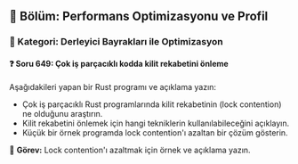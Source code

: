 ## 📘 Bölüm: Performans Optimizasyonu ve Profil
### 🔹 Kategori: Derleyici Bayrakları ile Optimizasyon
#### ❓ Soru 649: Çok iş parçacıklı kodda kilit rekabetini önleme

Aşağıdakileri yapan bir Rust programı ve açıklama yazın:

- Çok iş parçacıklı Rust programlarında kilit rekabetinin (lock contention) ne olduğunu araştırın.
- Kilit rekabetini önlemek için hangi tekniklerin kullanılabileceğini açıklayın.
- Küçük bir örnek programda lock contention'ı azaltan bir çözüm gösterin.

🔧 **Görev:** Lock contention'ı azaltmak için örnek ve açıklama yazın.
